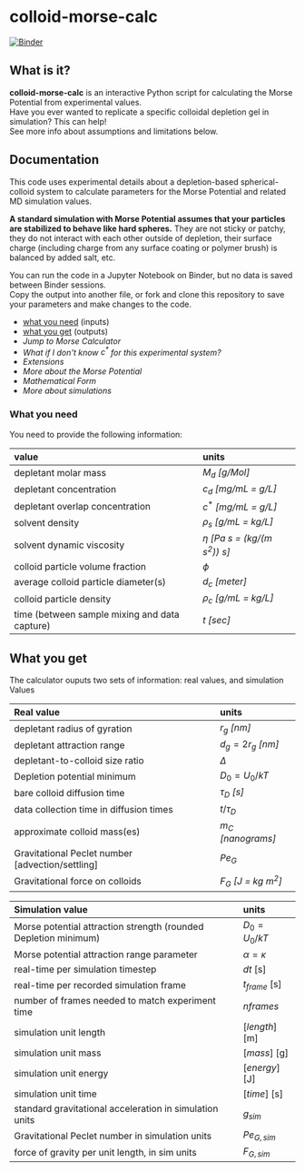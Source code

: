 # colloid-morse-calc
[![Binder](https://mybinder.org/badge_logo.svg)](https://mybinder.org/v2/gh/procf/colloid-morse-calc/HEAD)

## What is it?
**colloid-morse-calc** is an interactive Python script for calculating the Morse Potential from experimental values. <br>
Have you ever wanted to replicate a specific colloidal depletion gel in simulation? This can help! <br>
See more info about assumptions and limitations below.

## Documentation
This code uses experimental details about a depletion-based spherical-colloid system to calculate parameters for the Morse Potential and related MD simulation values.

**A standard simulation with Morse Potential assumes that your particles are stabilized to behave like hard spheres.** They are not sticky or patchy, they do not interact with each other outside of depletion, their surface charge (including charge from any surface coating or polymer brush) is balanced by added salt, etc.

You can run the code in a Jupyter Notebook on Binder, but no data is saved between Binder sessions. <br>
Copy the output into another file, or fork and clone this repository to save your parameters and make changes to the code.

- [what you need](/README.md#what-you-need) (inputs)<br>
- [what you get](/README.md#what-you-get) (outputs)<br>
- *Jump to Morse Calculator*<br>
- *What if I don't know $c^*$ for this experimental system?*<br>
- *Extensions*<br>
- *More about the Morse Potential*<br>
- *Mathematical Form*<br>
- *More about simulations*<br>

### What you need
You need to provide the following information:

| value    | units   |
| :-------- | :------- |
| depletant molar mass   | $M_d$ *[g/Mol]* |
| depletant concentration | $c_d$ *[mg/mL = g/L]* |
| depletant overlap concentration     | $c^*$ *[mg/mL = g/L]* |
| solvent density  | $\rho_s$ *[g/mL = kg/L]* |
| solvent dynamic viscosity  | $\eta$ *[Pa s = (kg/(m s<sup>2</sup>)) s]* |
| colloid particle volume fraction  | $\phi$ |
| average colloid particle diameter(s)  | $d_c$ *[meter]* |
| colloid particle density | $\rho_c$ *[g/mL = kg/L]* |
| time (between sample mixing and data capture)  | $t$ *[sec]* |

## What you get 
The calculator ouputs two sets of information: real values, and simulation Values

| Real value    | units   |
| :-------- | :------- |
| depletant radius of gyration   | $r_g$ *[nm]* |
| depletant attraction range | $d_g = 2r_g$ *[nm]* |
| depletant-to-colloid size ratio  | $\Delta$ |
| Depletion potential minimum  | $D_0 = U_0/kT$ |
| bare colloid diffusion time  | $\tau_D$ *[s]* |
| data collection time in diffusion times | $t/\tau_D$ |
| approximate colloid mass(es)  | $m_C$ *[nanograms]* |
| Gravitational Peclet number [advection/settling] | $Pe_G$ |
| Gravitational force on colloids | $F_G$ *[J = kg m<sup>2</sup>]* |

| Simulation value    | units   |
| :-------- | :------- |
| Morse potential attraction strength (rounded Depletion minimum)  | $D_0 = U_0/kT$ |
| Morse potential attraction range parameter | $\alpha = \kappa$ |
| real-time per simulation timestep | $dt$ [s] |
| real-time per recorded simulation frame | $t_{frame}$ [s] |
| number of frames needed to match experiment time | $nframes$ |
| simulation unit length | $[length]$ [m] |
| simulation unit mass | $[mass]$ [g] |
| simulation unit energy | $[energy]$ [J] |
| simulation unit time | $[time]$ [s] |
| standard gravitational acceleration in simulation units | $g_{sim}$ |
| Gravitational Peclet number in simulation units | $Pe_{G,sim}$ |
| force of gravity per unit length, in sim units | $F_{G,sim}$ |

